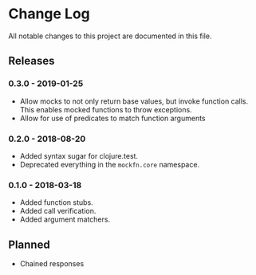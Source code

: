 # Change Log

All notable changes to this project are documented in this file.

## Releases

### 0.3.0 - 2019-01-25
- Allow mocks to not only return base values, but invoke function calls.
  This enables mocked functions to throw exceptions.
- Allow for use of predicates to match function arguments

### 0.2.0 - 2018-08-20
- Added syntax sugar for clojure.test.
- Deprecated everything in the `mockfn.core` namespace.

### 0.1.0 - 2018-03-18
- Added function stubs.
- Added call verification.
- Added argument matchers. 

## Planned

- Chained responses
